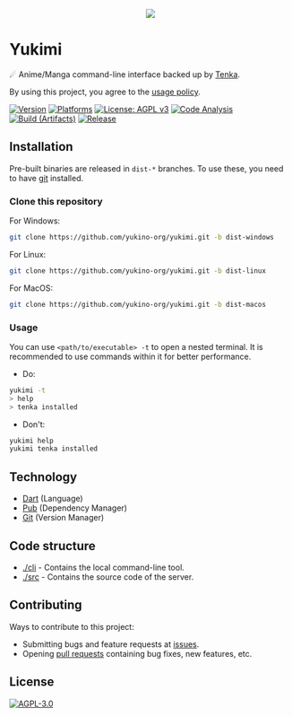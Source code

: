 <p align="center">
    <img src="https://github.com/yukino-org/media/blob/main/images/subbanners/gh-yukimi-banner.png?raw=true">
</p>

# Yukimi

☄ Anime/Manga command-line interface backed up by [Tenka](https://github.com/yukino-org/tenka-store).

By using this project, you agree to the [usage policy](https://yukino-org.github.io/wiki/tenka/disclaimer/).

[![Version](https://img.shields.io/endpoint?url=https://raw.githubusercontent.com/yukino-org/yukimi/dist-data/badge-endpoint.json)](https://github.com/yukino-org/yukimi/)
[![Platforms](https://img.shields.io/static/v1?label=platforms&message=windows%20|%20linux%20|%20macos&color=lightgrey)](https://github.com/yukino-org/yukimi/)
[![License: AGPL v3](https://img.shields.io/badge/License-AGPL_v3-blue.svg)](https://www.gnu.org/licenses/agpl-3.0)
[![Code Analysis](https://github.com/yukino-org/yukimi/actions/workflows/code-analysis.yml/badge.svg)](https://github.com/yukino-org/yukimi/actions/workflows/code-analysis.yml)
[![Build (Artifacts)](https://github.com/yukino-org/yukimi/actions/workflows/build-artifacts.yml/badge.svg)](https://github.com/yukino-org/yukimi/actions/workflows/build-artifacts.yml)
[![Release](https://github.com/yukino-org/yukimi/actions/workflows/release.yml/badge.svg)](https://github.com/yukino-org/yukimi/actions/workflows/release.yml)

## Installation

Pre-built binaries are released in `dist-*` branches. To use these, you need to have [git](https://git-scm.com/) installed.

### Clone this repository

For Windows:

```bash
git clone https://github.com/yukino-org/yukimi.git -b dist-windows
```

For Linux:

```bash
git clone https://github.com/yukino-org/yukimi.git -b dist-linux
```

For MacOS:

```bash
git clone https://github.com/yukino-org/yukimi.git -b dist-macos
```

### Usage

You can use `<path/to/executable> -t` to open a nested terminal. It is recommended to use commands within it for better performance.

-   Do:

```bash
yukimi -t
> help
> tenka installed
```

-   Don't:

```bash
yukimi help
yukimi tenka installed
```

## Technology

-   [Dart](https://dart.dev/) (Language)
-   [Pub](https://pub.dev/) (Dependency Manager)
-   [Git](https://git-scm.com/) (Version Manager)

## Code structure

-   [./cli](./cli) - Contains the local command-line tool.
-   [./src](./src) - Contains the source code of the server.

## Contributing

Ways to contribute to this project:

-   Submitting bugs and feature requests at [issues](https://github.com/yukino-org/yukimi/issues).
-   Opening [pull requests](https://github.com/yukino-org/yukimi/pulls) containing bug fixes, new features, etc.

## License

[![AGPL-3.0](https://github.com/yukino-org/media/blob/main/images/license-logo/agplv3.png?raw=true)](./LICENSE)
